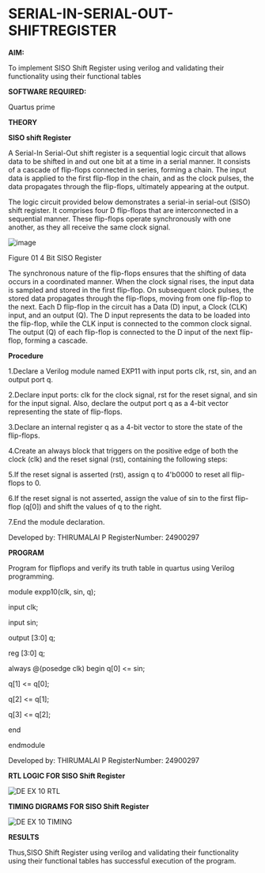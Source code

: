 # SERIAL-IN-SERIAL-OUT-SHIFTREGISTER

**AIM:**

To implement  SISO Shift Register using verilog and validating their functionality using their functional tables

**SOFTWARE REQUIRED:**

Quartus prime

**THEORY**

**SISO shift Register**

A Serial-In Serial-Out shift register is a sequential logic circuit that allows data to be shifted in and out one bit at a time in a serial manner. It consists of a cascade of flip-flops connected in series, forming a chain. The input data is applied to the first flip-flop in the chain, and as the clock pulses, the data propagates through the flip-flops, ultimately appearing at the output.

The logic circuit provided below demonstrates a serial-in serial-out (SISO) shift register. It comprises four D flip-flops that are interconnected in a sequential manner. These flip-flops operate synchronously with one another, as they all receive the same clock signal.

![image](https://github.com/naavaneetha/SERIAL-IN-SERIAL-OUT-SHIFTREGISTER/assets/154305477/e81c4072-37f9-46c6-8145-566764b74c3a)

Figure 01 4 Bit SISO Register

The synchronous nature of the flip-flops ensures that the shifting of data occurs in a coordinated manner. When the clock signal rises, the input data is sampled and stored in the first flip-flop. On subsequent clock pulses, the stored data propagates through the flip-flops, moving from one flip-flop to the next.
Each D flip-flop in the circuit has a Data (D) input, a Clock (CLK) input, and an output (Q). The D input represents the data to be loaded into the flip-flop, while the CLK input is connected to the common clock signal. The output (Q) of each flip-flop is connected to the D input of the next flip-flop, forming a cascade.

**Procedure**

1.Declare a Verilog module named EXP11 with input ports clk, rst, sin, and an output port q.

2.Declare input ports: clk for the clock signal, rst for the reset signal, and sin for the input signal. Also, declare the output port q as a 4-bit vector representing the state of flip-flops.

3.Declare an internal register q as a 4-bit vector to store the state of the flip-flops.

4.Create an always block that triggers on the positive edge of both the clock (clk) and the reset signal (rst), containing the following steps:

5.If the reset signal is asserted (rst), assign q to 4'b0000 to reset all flip-flops to 0.

6.If the reset signal is not asserted, assign the value of sin to the first flip-flop (q[0]) and shift the values of q to the right.

7.End the module declaration.

Developed by: THIRUMALAI P
RegisterNumber: 24900297

**PROGRAM**

 Program for flipflops and verify its truth table in quartus using Verilog programming.

module expp10(clk, sin, q);

input clk;

input sin;

output [3:0] q;

reg [3:0] q;

always @(posedge clk)
begin
q[0] <= sin;

q[1] <= q[0];

q[2] <= q[1];

q[3] <= q[2];

end

endmodule

Developed by: THIRUMALAI P
RegisterNumber: 24900297

**RTL LOGIC FOR SISO Shift Register**

![DE EX 10 RTL](https://github.com/user-attachments/assets/755d4bb4-2f10-4e64-a4c6-8dc2dad2aa80)

**TIMING DIGRAMS FOR SISO Shift Register**

![DE EX 10 TIMING ](https://github.com/user-attachments/assets/862823c9-3800-4f8e-8777-c12d322420bf)

**RESULTS**

Thus,SISO Shift Register using verilog and validating their functionality using their functional tables has successful execution of the program.

